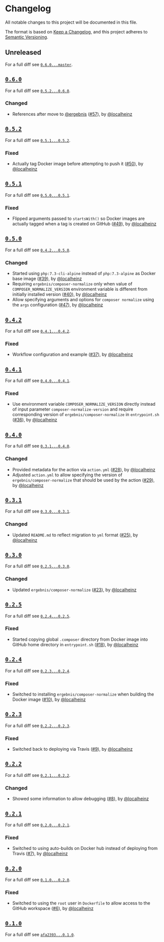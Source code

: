 # Changelog

All notable changes to this project will be documented in this file.

The format is based on [Keep a Changelog](https://keepachangelog.com/en/1.0.0/), and this project adheres to [Semantic Versioning](https://semver.org/spec/v2.0.0.html).

## Unreleased

For a full diff see [`0.6.0...master`][0.6.0...master].

## [`0.6.0`][0.6.0]

For a full diff see [`0.5.2...0.6.0`][0.5.2...0.6.0].

### Changed

* References after move to [@ergebnis] ([#57]), by [@localheinz]

## [`0.5.2`][0.5.2]

For a full diff see [`0.5.1...0.5.2`][0.5.1...0.5.2].

### Fixed

* Actually tag Docker image before attempting to push it ([#50]), by [@localheinz]

## [`0.5.1`][0.5.1]

For a full diff see [`0.5.0...0.5.1`][0.5.0...0.5.1].

### Fixed

* Flipped arguments passed to `startsWith()` so Docker images are actually tagged when a tag is created on GitHub ([#49]), by [@localheinz]

## [`0.5.0`][0.5.0]

For a full diff see [`0.4.2...0.5.0`][0.4.2...0.5.0].

### Changed

* Started using `php:7.3-cli-alpine` instead of `php:7.3-alpine` as Docker base image ([#39]), by [@localheinz]
* Requiring `ergebnis/composer-normalize` only when value of `COMPOSER_NORMALIZE_VERSION` environment variable is different from initially installed version ([#40]), by [@localheinz]
* Allow specifying arguments and options for `composer normalize` using the `args` configuration ([#47]), by [@localheinz]

## [`0.4.2`][0.4.2]

For a full diff see [`0.4.1...0.4.2`][0.4.1...0.4.2].

### Fixed

* Workflow configuration and example ([#37]), by [@localheinz]

## [`0.4.1`][0.4.1]

For a full diff see [`0.4.0...0.4.1`][0.4.0...0.4.1].

### Fixed

* Use environment variable `COMPOSER_NORMALIZE_VERSION` directly instead of input parameter `composer-normalize-version` and require corresponding version of `ergebnis/composer-normalize` in `entrypoint.sh` ([#36]), by [@localheinz]

## [`0.4.0`][0.4.0]

For a full diff see [`0.3.1...0.4.0`][0.3.1...0.4.0].

### Changed

* Provided metadata for the action via `action.yml` ([#28]), by [@localheinz]
* Adjusted `action.yml` to allow specifying the version of `ergebnis/composer-normalize` that should be used by the action ([#29]), by [@localheinz]

## [`0.3.1`][0.3.1]

For a full diff see [`0.3.0...0.3.1`][0.3.0...0.3.1].

### Changed

* Updated `README.md` to reflect migration to `yml` format ([#25]), by [@localheinz]

## [`0.3.0`][0.3.0]

For a full diff see [`0.2.5...0.3.0`][0.2.5...0.3.0].

### Changed

* Updated `ergebnis/composer-normalize` ([#23]), by [@localheinz]

## [`0.2.5`][0.2.5]

For a full diff see [`0.2.4...0.2.5`][0.2.4...0.2.5].

### Fixed

* Started copying global `.composer` directory from Docker image into GitHub home directory in `entrypoint.sh` ([#18]), by [@localheinz]

## [`0.2.4`][0.2.4]

For a full diff see [`0.2.3...0.2.4`][0.2.3...0.2.4].

### Fixed

* Switched to installing `ergebnis/composer-normalize` when building the Docker image ([#10]), by [@localheinz]

## [`0.2.3`][0.2.3]

For a full diff see [`0.2.2...0.2.3`][0.2.2...0.2.3].

### Fixed

* Switched back to deploying via Travis ([#9]), by [@localheinz]

## [`0.2.2`][0.2.2]

For a full diff see [`0.2.1...0.2.2`][0.2.1...0.2.2].

### Changed

* Showed some information to allow debugging ([#8]), by [@localheinz]

## [`0.2.1`][0.2.1]

For a full diff see [`0.2.0...0.2.1`][0.2.0...0.2.1].

### Fixed

* Switched to using auto-builds on Docker hub instead of deploying from Travis ([#7]), by [@localheinz]

## [`0.2.0`][0.2.0]

For a full diff see [`0.1.0...0.2.0`][0.1.0...0.2.0].

### Fixed

* Switched to using the `root` user in `Dockerfile` to allow access to the GitHub workspace ([#6]), by [@localheinz]

## [`0.1.0`][0.1.0]

For a full diff see [`afa2393...0.1.0`][afa2393...0.1.0].

[0.1.0]: https://github.com/ergebnis/composer-normalize-action/releases/tag/0.1.0
[0.2.0]: https://github.com/ergebnis/composer-normalize-action/releases/tag/0.2.0
[0.2.1]: https://github.com/ergebnis/composer-normalize-action/releases/tag/0.2.1
[0.2.2]: https://github.com/ergebnis/composer-normalize-action/releases/tag/0.2.2
[0.2.3]: https://github.com/ergebnis/composer-normalize-action/releases/tag/0.2.3
[0.2.4]: https://github.com/ergebnis/composer-normalize-action/releases/tag/0.2.4
[0.2.5]: https://github.com/ergebnis/composer-normalize-action/releases/tag/0.2.5
[0.3.0]: https://github.com/ergebnis/composer-normalize-action/releases/tag/0.3.0
[0.3.1]: https://github.com/ergebnis/composer-normalize-action/releases/tag/0.3.1
[0.4.0]: https://github.com/ergebnis/composer-normalize-action/releases/tag/0.4.0
[0.4.1]: https://github.com/ergebnis/composer-normalize-action/releases/tag/0.4.1
[0.4.2]: https://github.com/ergebnis/composer-normalize-action/releases/tag/0.4.2
[0.5.0]: https://github.com/ergebnis/composer-normalize-action/releases/tag/0.5.0
[0.5.1]: https://github.com/ergebnis/composer-normalize-action/releases/tag/0.5.1
[0.5.2]: https://github.com/ergebnis/composer-normalize-action/releases/tag/0.5.2
[0.6.0]: https://github.com/ergebnis/composer-normalize-action/releases/tag/0.6.0

[afa2393...0.1.0]: https://github.com/ergebnis/composer-normalize-action/compare/afa2393...0.1.0
[0.1.0...0.2.0]: https://github.com/ergebnis/composer-normalize-action/compare/0.1.0...0.2.0
[0.2.0...0.2.1]: https://github.com/ergebnis/composer-normalize-action/compare/0.2.0...0.2.1
[0.2.1...0.2.2]: https://github.com/ergebnis/composer-normalize-action/compare/0.2.1...0.2.2
[0.2.2...0.2.3]: https://github.com/ergebnis/composer-normalize-action/compare/0.2.2...0.2.3
[0.2.3...0.2.4]: https://github.com/ergebnis/composer-normalize-action/compare/0.2.3...0.2.4
[0.2.4...0.2.5]: https://github.com/ergebnis/composer-normalize-action/compare/0.2.4...0.2.5
[0.2.5...0.3.0]: https://github.com/ergebnis/composer-normalize-action/compare/0.2.5...0.3.0
[0.3.0...0.3.1]: https://github.com/ergebnis/composer-normalize-action/compare/0.3.0...0.3.1
[0.3.1...0.4.0]: https://github.com/ergebnis/composer-normalize-action/compare/0.3.1...0.4.10
[0.4.0...0.4.1]: https://github.com/ergebnis/composer-normalize-action/compare/0.4.0...0.4.1
[0.4.1...0.4.2]: https://github.com/ergebnis/composer-normalize-action/compare/0.4.1...0.4.2
[0.4.2...0.5.0]: https://github.com/ergebnis/composer-normalize-action/compare/0.4.2...0.5.0
[0.5.0...0.5.1]: https://github.com/ergebnis/composer-normalize-action/compare/0.5.0...0.5.1
[0.5.1...0.5.2]: https://github.com/ergebnis/composer-normalize-action/compare/0.5.1...0.5.2
[0.5.2...0.6.0]: https://github.com/ergebnis/composer-normalize-action/compare/0.5.2...0.6.0
[0.6.0...master]: https://github.com/ergebnis/composer-normalize-action/compare/0.6.0...master

[#6]: https://github.com/ergebnis/composer-normalize-action/pull/6
[#7]: https://github.com/ergebnis/composer-normalize-action/pull/7
[#8]: https://github.com/ergebnis/composer-normalize-action/pull/8
[#9]: https://github.com/ergebnis/composer-normalize-action/pull/9
[#10]: https://github.com/ergebnis/composer-normalize-action/pull/10
[#18]: https://github.com/ergebnis/composer-normalize-action/pull/18
[#23]: https://github.com/ergebnis/composer-normalize-action/pull/23
[#25]: https://github.com/ergebnis/composer-normalize-action/pull/25
[#28]: https://github.com/ergebnis/composer-normalize-action/pull/28
[#29]: https://github.com/ergebnis/composer-normalize-action/pull/29
[#36]: https://github.com/ergebnis/composer-normalize-action/pull/36
[#37]: https://github.com/ergebnis/composer-normalize-action/pull/37
[#39]: https://github.com/ergebnis/composer-normalize-action/pull/39
[#40]: https://github.com/ergebnis/composer-normalize-action/pull/40
[#47]: https://github.com/ergebnis/composer-normalize-action/pull/47
[#49]: https://github.com/ergebnis/composer-normalize-action/pull/49
[#50]: https://github.com/ergebnis/composer-normalize-action/pull/50
[#57]: https://github.com/ergebnis/composer-normalize-action/pull/57

[@localheinz]: https://github.com/localheinz
[@ergebnis]: https://github.com/localheinz

